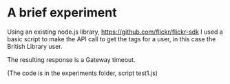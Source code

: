 # A brief experiment

Using an existing node.js library, https://github.com/flickr/flickr-sdk I used a basic script to make the API call to get the tags for a user, in this case the British Library user.

The resulting response is a Gateway timeout. 

(The code is in the experiments folder, script test1.js)

